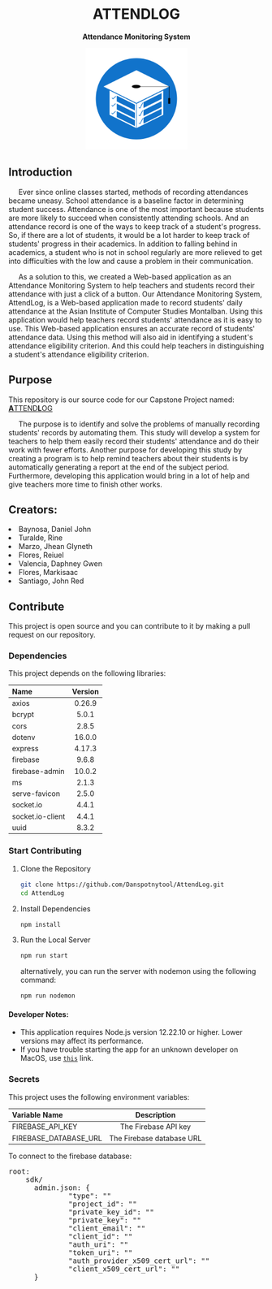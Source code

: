 <h1 align="center">ATTENDLOG</h1>
<p align="center"><b>Attendance Monitoring System</b></p>

<p align="center">
  <img src="./paths/static/assets/images/Logo%20as%20Icon.png" height="200px">
</p>

<h2>Introduction</h2>
<p>&nbsp;&nbsp;&nbsp;&nbsp;&nbsp;Ever since online classes started, methods of recording attendances became uneasy. School attendance is a baseline factor in determining student success. Attendance is one of the most important because students are more likely to succeed when consistently attending schools. And an attendance record is one of the ways to keep track of a student's progress. So, if there are a lot of students, it would be a lot harder to keep track of students' progress in their academics. In addition to falling behind in academics, a student who is not in school regularly are more relieved to get into difficulties with the low and cause a problem in their communication.</p>
<p>&nbsp;&nbsp;&nbsp;&nbsp;&nbsp;As a solution to this, we created a Web-based application as an Attendance Monitoring System to help teachers and students record their attendance with just a click of a button. Our Attendance Monitoring System, AttendLog, is a Web-based application made to record students' daily attendance at the Asian Institute of Computer Studies Montalban. Using this application would help teachers record students' attendance as it is easy to use. This Web-based application ensures an accurate record of students' attendance data. Using this method will also aid in identifying a student's attendance eligibility criterion. And this could help teachers in distinguishing a student's attendance eligibility criterion.</p>

<h2>Purpose</h2>
<p>
  This repository is our source code for our Capstone Project named: <a href="https://www.attendlog.ga/"><b>A</b>TTEND<b>L</b>OG</a>
</p>
<p>
  	&nbsp;&nbsp;&nbsp;&nbsp;&nbsp;The purpose is to identify and solve the problems of manually recording students' records by automating them. This study will develop a system for teachers to help them easily record their students' attendance and do their work with fewer efforts. Another purpose for developing this study by creating a program is to help remind teachers about their students is by automatically generating a report at the end of the subject period. Furthermore, developing this application would bring in a lot of help and give teachers more time to finish other works.
</p>

<h2>Creators:</h2>
<li>Baynosa, Daniel John</li>
<li>Turalde, Rine</li>
<li>Marzo, Jhean Glyneth</li>
<li>Flores, Reiuel</li>
<li>Valencia, Daphney Gwen</li>
<li>Flores, Markisaac</li>
<li>Santiago, John Red</li>

<h2>Contribute</h2>
<p>
  This project is open source and you can contribute to it by making a pull request on our repository. 
</p>

<h3>Dependencies</h3>
<p>
  This project depends on the following libraries:
</p>

<table align="center">
    <thead>
        <tr>
            <th align="left">Name</th>
            <th align="center">Version</th>
        </tr>
    </thead>
    <tbody>
        <tr>
            <td align="left">axios</td>
            <td align="center">0.26.9</td>
        </tr>
        <tr>
            <td align="left">bcrypt</td>
            <td align="center">5.0.1</td>
        </tr>
        <tr>
            <td align="left">cors</td>
            <td align="center">2.8.5</td>
        </tr>
        <tr>
            <td align="left">dotenv</td>
            <td align="center">16.0.0</td>
        </tr>
        <tr>
            <td align="left">express</td>
            <td align="center">4.17.3</td>
        </tr>
        <tr>
            <td align="left">firebase</td>
            <td align="center">9.6.8</td>
        </tr>
        <tr>
            <td align="left">firebase-admin</td>
            <td align="center">10.0.2</td>
        </tr>
        <tr>
            <td align="left">ms</td>
            <td align="center">2.1.3</td>
        </tr>
        <tr>
            <td align="left">serve-favicon</td>
            <td align="center">2.5.0</td>
        </tr>
        <tr>
            <td align="left">socket.io</td>
            <td align="center">4.4.1</td>
        </tr>
        <tr>
            <td align="left">socket.io-client</td>
            <td align="center">4.4.1</td>
        </tr>
        <tr>
            <td align="left">uuid</td>
            <td align="center">8.3.2</td>
        </tr>
    </tbody>
</table>

<h3>Start Contributing</h3>

1. Clone the Repository
    ```bash
    git clone https://github.com/Danspotnytool/AttendLog.git
    cd AttendLog
    ```
2. Install Dependencies
    ```bash
    npm install
    ```
3. Run the Local Server
    ```bash
    npm run start
    ```
    alternatively, you can run the server with nodemon using the following command:
    ```bash
    npm run nodemon
    ```

<h4>Developer Notes:</h4>

+ This application requires Node.js version 12.22.10 or higher. Lower versions may affect its performance.
+ If you have trouble starting the app for an unknown developer on MacOS, use <a href="https://support.apple.com/en-ph/guide/mac-help/mh40616/mac#:~:text=Open%20a%20Mac%20app%20from,as%20you%20can%20...">`this`</a> link.

<h3>Secrets</h3>
<p>
  This project uses the following environment variables:
</p>

<table align="center">
    <thead>
        <tr>
            <th align="left">Variable Name</th>
            <th align="center">Description</th>
        </tr>
    </thead>
    <tbody>
        <tr>
            <td align="left">FIREBASE_API_KEY</td>
            <td align="center">The Firebase API key</td>
        </tr>
        <tr>
            <td align="left">FIREBASE_DATABASE_URL</td>
            <td align="center">The Firebase database URL</td>
        </tr>
    </tbody>
</table>

<p>To connect to the firebase database:</p>
<pre>
root:
    sdk/
      admin.json: {
              "type": ""
              "project_id": ""
              "private_key_id": ""
              "private_key": ""
              "client_email": ""
              "client_id": ""
              "auth_uri": ""
              "token_uri": ""
              "auth_provider_x509_cert_url": ""
              "client_x509_cert_url": ""
      }
</pre>